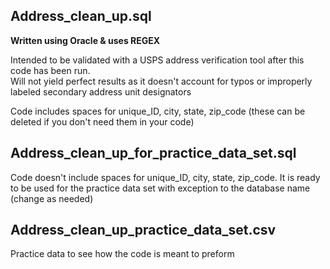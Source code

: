 ## Address_clean_up.sql

**Written using Oracle & uses REGEX**  
  
Intended to be validated with a USPS address verification tool after this code has been run.  
Will not yield perfect results as it doesn't account for typos or improperly labeled secondary address unit designators

Code includes spaces for unique_ID, city, state, zip_code (these can be deleted if you don't need them in your code)  


## Address_clean_up_for_practice_data_set.sql  

Code doesn't include spaces for unique_ID, city, state, zip_code. It is ready to be used for the practice data set with exception to the database name (change as needed)


## Address_clean_up_practice_data_set.csv  

Practice data to see how the code is meant to preform
